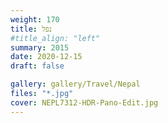 ```yaml
---
weight: 170
title: נפל
#title_align: "left"
summary: 2015
date: 2020-12-15
draft: false

gallery: gallery/Travel/Nepal
files: "*.jpg"
cover: NEPL7312-HDR-Pano-Edit.jpg
---
```

